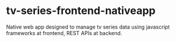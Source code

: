 # tv-series-frontend-nativeapp
Native web app designed to manage tv series data using javascript frameworks at frontend, REST APIs at backend.
